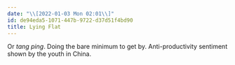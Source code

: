 ```yaml
---
date: "\\[2022-01-03 Mon 02:01\\]"
id: de94eda5-1071-447b-9722-d37d51f4bd90
title: Lying Flat
---
```


Or *tang ping*. Doing the bare minimum to get by. Anti-productivity sentiment shown by the youth in China.
